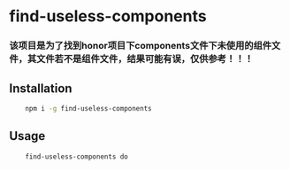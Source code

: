 # find-useless-components

### 该项目是为了找到honor项目下components文件下未使用的组件文件，其文件若不是组件文件，结果可能有误，仅供参考！！！

## Installation
```bash
    npm i -g find-useless-components
```



## Usage
```bash
    find-useless-components do
```